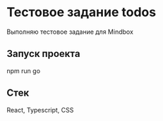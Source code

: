 # Тестовое задание todos

Выполняю тестовое задание для Mindbox

## Запуск проекта

npm run go

## Стек

React, Typescript, CSS


